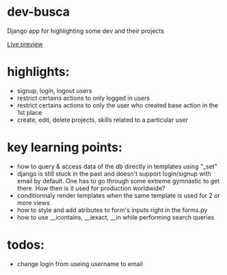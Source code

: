 # dev-busca
Django app for highlighting  some dev and their projects

<a href="https://devbusca.herokuapp.com/">Live preview</a>

# highlights:
- signup, login, logout users
- restrict certains actions to only logged in users
- restrict certains actions to only the user who created base action in the 1st place
- create, edit, delete projects, skills related to a particular user
# key learning points:
- how to query & access data of the db directly in templates using "_set"
- django is still stuck in the past and doesn't support login/signup with email by default. One has to go through some extreme gymnastic to get there. How then is it used for production worldwide?
- conditionnaly render templates when the same template is used for 2 or more views
- how to style and add atributes to form's inputs right in the forms.py
- how to use __icontains, __iexact, __in while performing search queries

# todos:
- change login from useing username to email